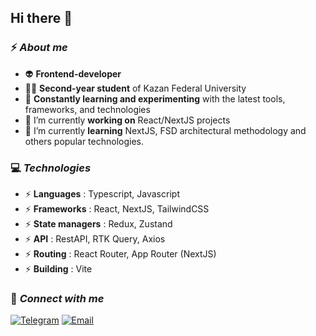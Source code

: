## Hi there 👋

### ⚡ *About me*
  - 👽 **Frontend-developer**
  - 🧑‍💻 **Second-year student** of Kazan Federal University
  - 🧪 **Constantly learning and experimenting** with the latest tools, frameworks, and technologies
  - 🔭 I’m currently **working on** React/NextJS projects
  - 🌱 I’m currently **learning** NextJS, FSD architectural methodology and others popular technologies.

### 💻 *Technologies*
  - ⚡ **Languages** : Typescript, Javascript
  - ⚡ **Frameworks** : React, NextJS, TailwindCSS
  - ⚡ **State managers** : Redux, Zustand
  - ⚡ **API** : RestAPI, RTK Query, Axios
  - ⚡ **Routing** : React Router, App Router (NextJS)
  - ⚡ **Building** : Vite

### 💬 *Connect with me*
  [![Telegram](https://img.shields.io/badge/Telegram-26A5E4?style=for-the-badge&logo=telegram&logoColor=white)](https://t.me/mhhlw)
  [![Email](https://img.shields.io/badge/Email-D14836?style=for-the-badge&logo=gmail&logoColor=white)](mailto:delovoj.mihajlow@gmail.com)
